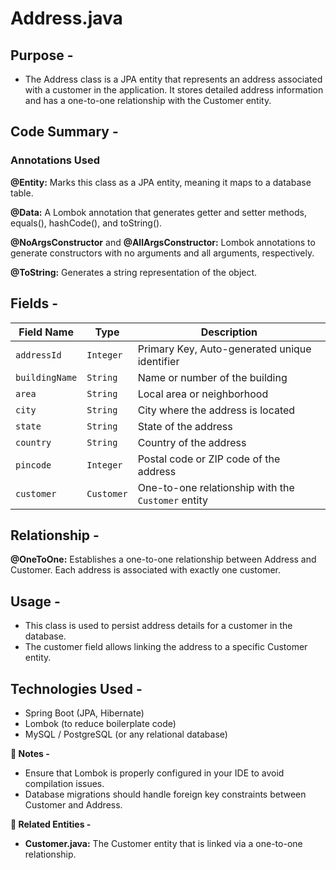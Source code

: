 
# Address.java
## Purpose -
- The Address class is a JPA entity that represents an address associated with a customer in the application. It stores detailed address information and has a one-to-one relationship with the Customer entity.

## Code Summary -
 ### Annotations Used
**@Entity:** Marks this class as a JPA entity, meaning it maps to a database table.

**@Data:** A Lombok annotation that generates getter and setter methods, equals(), hashCode(), and toString().

**@NoArgsConstructor** and **@AllArgsConstructor:** Lombok annotations to generate constructors with no arguments and all arguments, respectively.

**@ToString:** Generates a string representation of the object.

## Fields -

| **Field Name**   | **Type**    | **Description**                                    |
|------------------|-------------|----------------------------------------------------|
| `addressId`      | `Integer`   | Primary Key, Auto-generated unique identifier      |
| `buildingName`   | `String`    | Name or number of the building                     |
| `area`           | `String`    | Local area or neighborhood                         |
| `city`           | `String`    | City where the address is located                  |
| `state`          | `String`    | State of the address                               |
| `country`        | `String`    | Country of the address                             |
| `pincode`        | `Integer`   | Postal code or ZIP code of the address             |
| `customer`       | `Customer`  | One-to-one relationship with the `Customer` entity |

## **Relationship -**
**@OneToOne:** Establishes a one-to-one relationship between Address and Customer. Each address is associated with exactly one customer.

## **Usage -**
- This class is used to persist address details for a customer in the database.
- The customer field allows linking the address to a specific Customer entity.


## **Technologies Used -**
- Spring Boot (JPA, Hibernate)
- Lombok (to reduce boilerplate code)
- MySQL / PostgreSQL (or any relational database)

**📌 Notes -**
- Ensure that Lombok is properly configured in your IDE to avoid compilation issues.
- Database migrations should handle foreign key constraints between Customer and Address.

**🔗 Related Entities -**
- **Customer.java:** The Customer entity that is linked via a one-to-one relationship.

